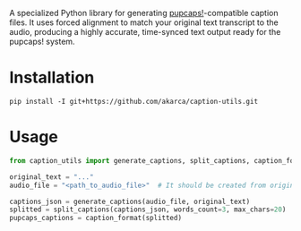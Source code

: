 A specialized Python library for generating [pupcaps!](https://github.com/hosuaby/PupCaps)-compatible caption files. It uses forced alignment to match your original text transcript to the audio, producing a highly accurate, time-synced text output ready for the pupcaps! system.

# Installation
`pip install -I git+https://github.com/akarca/caption-utils.git`

# Usage
```python
from caption_utils import generate_captions, split_captions, caption_format

original_text = "..."
audio_file = "<path_to_audio_file>"  # It should be created from original text using a tts library or match the original text.

captions_json = generate_captions(audio_file, original_text)
splitted = split_captions(captions_json, words_count=3, max_chars=20)  # Split into chunks of 3 words and max 20 characters each
pupcaps_captions = caption_format(splitted)
```
